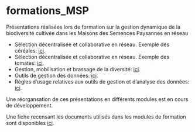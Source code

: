 # formations_MSP
Présentations réalisées lors de formation sur la gestion dynamique de la biodiversité cultivée dans les
Maisons des Semences Paysannes en réseau

- Sélection décentralisée et collaborative en réseau. Exemple des céréales: [ici](https://github.com/priviere/formations_MSP/releases/download/v1/formation_A_presentation_cereales.pdf).
- Sélection décentralisée et collaborative en réseau. Exemple des tomates: [ici](https://github.com/priviere/formations_MSP/releases/download/v1/formation_A_presentation_tomates.pdf).
- Gestion, mobilisation et brassage de la diversité: [ici](https://github.com/priviere/formations_MSP/releases/download/v1/formation_B_presentation.pdf).
- Outils de gestion des données: [ici](https://github.com/priviere/formations_MSP/releases/download/v1/formation_F_presentation.pdf).
- Règles d’usage relatives aux outils de gestion et d’analyse des données: [ici](https://github.com/priviere/formations_MSP/releases/download/v1/formation_Ib_presentation.pdf).

Une réorgansation de ces présentations en différents modules est en cours de développement.

Une fiche recensant les documents utilisés dans les modules de formation sont disponibles [ici](https://priviere.github.io/module_figures_images_photos/).



